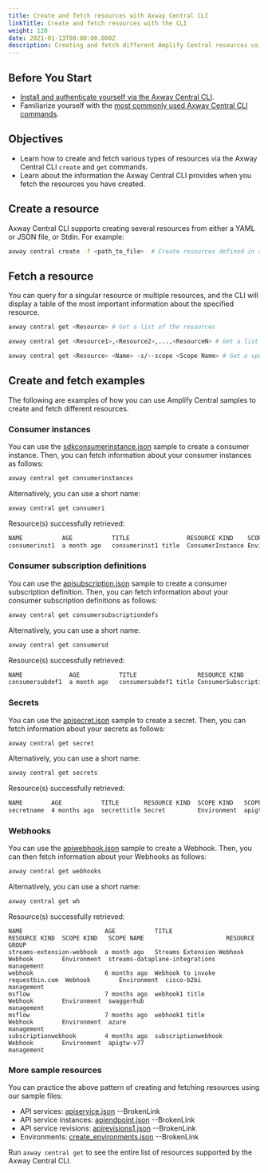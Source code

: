 ```yaml
---
title: Create and fetch resources with Axway Central CLI
linkTitle: Create and fetch resources with the CLI
weight: 120
date: 2021-01-13T00:00:00.000Z
description: Creating and fetch different Amplify Central resources using the CLI.
---
```

## Before You Start

* [Install and authenticate yourself via the Axway Central CLI](/docs/integrate_with_central/cli_central/cli_install/).
* Familiarize yourself with the [most commonly used Axway Central CLI commands](/docs/integrate_with_central/cli_central/cli_command_reference/).

## Objectives

* Learn how to create and fetch various types of resources via the Axway Central CLI `create` and `get` commands.
* Learn about the information the Axway Central CLI provides when you fetch the resources you have created.

## Create a resource

Axway Central CLI supports creating several resources from either a YAML or JSON file, or Stdin. For example:

```bash
axway central create -f <path_to_file>  # Create resources defined in a YAML or JSON file.
```

## Fetch a resource

You can query for a singular resource or multiple resources, and the CLI will display a table of the most important information about the specified resource.

```bash
axway central get <Resource> # Get a list of the resources
```

```bash
axway central get <Resource1>,<Resource2>,...,<ResourceN> # Get a list of multiple resources
```

```bash
axway central get <Resource> <Name> -s/--scope <Scope Name> # Get a specific resource by name
```

## Create and fetch examples

The following are examples of how you can use Amplify Central samples to create and fetch different resources.

### Consumer instances

You can use the [sdkconsumerinstance.json](https://axway-open-docs.netlify.app/samples/central/sdkconsumerinstance.json) sample to create a consumer instance. Then, you can fetch information about your consumer instances as follows:

```bash
axway central get consumerinstances
```

Alternatively, you can use a short name:

```bash
axway central get consumeri
```

Resource(s) successfully retrieved:

```bash
NAME           AGE           TITLE                RESOURCE KIND    SCOPE KIND   SCOPE NAME          RESOURCE GROUP
consumerinst1  a month ago   consumerinst1 title  ConsumerInstance Environment  awsgtw-us-east-2    management
```

### Consumer subscription definitions

You can use the [apisubscription.json](https://axway-open-docs.netlify.app/samples/central/apisubscription.json) sample to create a consumer subscription definition. Then, you can fetch information about your consumer subscription definitions as follows:

```bash
axway central get consumersubscriptiondefs
```

Alternatively, you can use a short name:

```bash
axway central get consumersd
```

Resource(s) successfully retrieved:

```bash
NAME             AGE           TITLE                 RESOURCE KIND                  SCOPE KIND   SCOPE NAME         RESOURCE GROUP
consumersubdef1  a month ago   consumersubdef1 title ConsumerSubscriptionDefinition Environment  awsgtw-us-east-2   management
```

### Secrets

You can use the [apisecret.json](https://axway-open-docs.netlify.app/samples/central/apisecret.json) sample to create a secret. Then, you can fetch information about your secrets as follows:

```bash
axway central get secret
```

Alternatively, you can use a short name:

```bash
axway central get secrets
```

Resource(s) successfully retrieved:

```bash
NAME        AGE           TITLE       RESOURCE KIND  SCOPE KIND   SCOPE NAME    RESOURCE GROUP
secretname  4 months ago  secrettitle Secret         Environment  apigtw-v77    management
```

### Webhooks

You can use the [apiwebhook.json](https://axway-open-docs.netlify.app/samples/central/apiwebhook.json) sample to create a Webhook. Then, you can then fetch information about your Webhooks as follows:

```bash
axway central get webhooks
```

Alternatively, you can use a short name:

```bash
axway central get wh
```

Resource(s) successfully retrieved:

```
NAME                       AGE           TITLE                             RESOURCE KIND  SCOPE KIND   SCOPE NAME                       RESOURCE GROUP
streams-extension-webhook  a month ago   Streams Extension Webhook         Webhook        Environment  streams-dataplane-integrations   management
webhook                    6 months ago  Webhook to invoke requestbin.com  Webhook        Environment  cisco-b2bi                       management
msflow                     7 months ago  webhook1 title                    Webhook        Environment  swaggerhub                       management
msflow                     7 months ago  webhook1 title                    Webhook        Environment  azure                            management
subscriptionwebhook        4 months ago  subscriptionwebhook               Webhook        Environment  apigtw-v77                       management
```

### More sample resources

You can practice the above pattern of creating and fetching resources using our sample files:

* API services: [apiservice.json](https://axway-open-docs.netlify.app/samples/central/apiservice.json) --BrokenLink
* API service instances: [apiendpoint.json](https://axway-open-docs.netlify.app/samples/central/apiendpoint.json) --BrokenLink
* API service revisions: [apirevisions1.json](https://axway-open-docs.netlify.app/samples/central/apirevisions1.json) --BrokenLink
* Environments: [create_environments.json](https://axway-open-docs.netlify.app/samples/central/create_environments.json) --BrokenLink

Run `axway central get` to see the entire list of resources supported by the Axway Central CLI.
